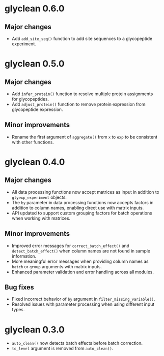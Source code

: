 # glyclean 0.6.0

## Major changes

- Add `add_site_seq()` function to add site sequences to a glycopeptide experiment.

# glyclean 0.5.0

## Major changes

- Add `infer_protein()` function to resolve multiple protein assignments for glycopeptides.
- Add `adjust_protein()` function to remove protein expression from glycopeptide expression.

## Minor improvements

- Rename the first argument of `aggregate()` from `x` to `exp` to be consistent with other functions.

# glyclean 0.4.0

## Major changes

- All data processing functions now accept matrices as input in addition to `glyexp_experiment` objects.
- The `by` parameter in data processing functions now accepts factors in addition to column names, 
  enabling direct use with matrix inputs.
- API updated to support custom grouping factors for batch operations when working with matrices.

## Minor improvements

- Improved error messages for `correct_batch_effect()` and `detect_batch_effect()` when column 
  names are not found in sample information.
- More meaningful error messages when providing column names as `batch` or `group` arguments 
  with matrix inputs.
- Enhanced parameter validation and error handling across all modules.

## Bug fixes

- Fixed incorrect behavior of `by` argument in `filter_missing_variable()`.
- Resolved issues with parameter processing when using different input types.

# glyclean 0.3.0

- `auto_clean()` now detects batch effects before batch correction.
- `to_level` argument is removed from `auto_clean()`.

